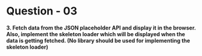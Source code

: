# **Question - 03**

**3. Fetch data from the JSON placeholder API and display it in the browser. Also, implement the skeleton loader which will be displayed when the data is getting fetched. (No library should be used for implementing the skeleton loader)**